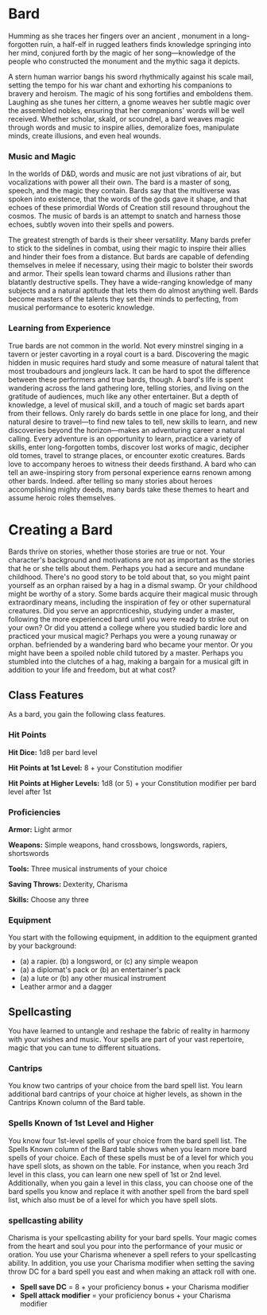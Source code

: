 # Bard

Humming as she traces her fingers over an ancient ,
monument in a long-forgotten ruin, a half-elf in rugged
leathers finds knowledge springing into her mind,
conjured forth by the magic of her song—knowledge
of the people who constructed the monument and the
mythic saga it depicts.

A stern human warrior bangs his sword rhythmically
against his scale mail, setting the tempo for his war chant
and exhorting his companions to bravery and heroism.
The magic of his song fortifies and emboldens them.
Laughing as she tunes her cittern, a gnome weaves
her subtle magic over the assembled nobles, ensuring
that her companions' words will be well received.
Whether scholar, skald, or scoundrel, a bard weaves
magic through words and music to inspire allies,
demoralize foes, manipulate minds, create
illusions, and even heal wounds.

### Music and Magic
ln the worlds of D&D, words and music are
not just vibrations of air, but vocalizations with
power all their own. The bard is a master of song,
speech, and the magic they contain. Bards say
that the multiverse was spoken into existence, that the
words of the gods gave it shape, and that echoes of these
primordial Words of Creation still resound throughout
the cosmos. The music of bards is an attempt to snatch
and harness those echoes, subtly woven into their
spells and powers.

The greatest strength of bards is their sheer
versatility. Many bards prefer to stick to the sidelines
in combat, using their magic to inspire their allies and
hinder their foes from a distance. But bards are capable
of defending themselves in melee if necessary, using
their magic to bolster their swords and armor. Their
spells lean toward charms and illusions rather than
blatantly destructive spells. They have a wide-ranging
knowledge of many subjects and a natural aptitude
that lets them do almost anything well. Bards become
masters of the talents they set their minds to perfecting,
from musical performance to esoteric knowledge.

### Learning from Experience
True bards are not common in the world. Not every
minstrel singing in a tavern or jester cavorting in a royal
court is a bard. Discovering the magic hidden in music
requires hard study and some measure of natural talent
that most troubadours and jongleurs lack. It can be hard
to spot the difference between these performers and true
bards, though. A bard's life is spent wandering across
the land gathering lore, telling stories, and living on the
gratitude of audiences, much like any other entertainer.
But a depth of knowledge, a level of musical skill, and a
touch of magic set bards apart from their fellows.
Only rarely do bards settle in one place for long, and
their natural desire to travel—to find new tales to tell,
new skills to learn, and new discoveries beyond the
horizon—makes an adventuring career a natural calling.
Every adventure is an opportunity to learn, practice a
variety of skills, enter long-forgotten tombs, discover lost
works of magic, decipher old tomes, travel to strange
places, or encounter exotic creatures. Bards love to
accompany heroes to witness their deeds firsthand. A
bard who can tell an awe-inspiring story from personal
experience earns renown among other bards. Indeed.
after telling so many stories about heroes accomplishing
mighty deeds, many bards take these themes to heart
and assume heroic roles themselves.

# Creating a Bard
Bards thrive on stories, whether those stories are true
or not. Your character's background and motivations
are not as important as the stories that he or she tells
about them. Perhaps you had a secure and mundane
childhood. There's no good story to be told about that,
so you might paint yourself as an orphan raised by a hag
in a dismal swamp. Or your childhood might be worthy
of a story. Some bards acquire their magical music
through extraordinary means, including the inspiration
of fey or other supernatural creatures.
Did you serve an apprcnticeship, studying under a
master, following the more experienced bard until you
were ready to strike out on your own? Or did you attend
a college where you studied bardic lore and practiced
your musical magic? Perhaps you were a young runaway
or orphan. befriended by a wandering bard who became
your mentor. Or you might have been a spoiled noble
child tutored by a master. Perhaps you stumbled into the
clutches of a hag, making a bargain for a musical gift in
addition to your life and freedom, but at what cost?

## Class Features
As a bard, you gain the following class features.

### Hit Points
**Hit Dice:** 1d8 per bard level

**Hit Points at 1st Level:** 8 + your Constitution modifier

**Hit Points at Higher Levels:** 1d8 (or 5) + your
Constitution modifier per bard level after 1st

### Proficiencies
**Armor:** Light armor

**Weapons:** Simple weapons, hand crossbows,
longswords, rapiers, shortswords

**Tools:** Three musical instruments of your choice

**Saving Throws:** Dexterity, Charisma

**Skills:** Choose any three

### Equipment
You start with the following equipment, in addition to
the equipment granted by your background:
* (a) a rapier. (b) a longsword, or (c) any simple weapon
* (a) a diplomat's pack or (b) an entertainer's pack
* (a) a lute or (b) any other musical instrument
* Leather armor and a dagger

## Spellcasting
You have learned to untangle and reshape the fabric of
reality in harmony with your wishes and music. Your
spells are part of your vast repertoire, magic that you
can tune to different situations.

### Cantrips
You know two cantrips of your choice from the bard
spell list. You learn additional bard cantrips of your
choice at higher levels, as shown in the Cantrips Known
column of the Bard table.

### Spells Known of 1st Level and Higher
You know four 1st-level spells of your choice from the
bard spell list.
The Spells Known column of the Bard table shows
when you learn more bard spells of your choice. Each of
these spells must be of a level for which you have spell
slots, as shown on the table. For instance, when you
reach 3rd level in this class, you can learn one new spell
of 1st or 2nd level.
Additionally, when you gain a level in this class, you
can choose one of the bard spells you know and replace
it with another spell from the bard spell list, which also
must be of a level for which you have spell slots.

### spellcasting ability
Charisma is your spellcasting ability for your bard
spells. Your magic comes from the heart and soul you
pour into the performance of your music or oration.
You use your Charisma whenever a spell refers to your
spellcasting ability. In addition, you use your Charisma
modifier when setting the saving throw DC for a bard
spell you east and when making an attack roll with one.

* **Spell save DC** = 8 + your proficiency bonus + your Charisma modifier
* **Spell attack modifier** = your proficiency bonus + your Charisma modifier
